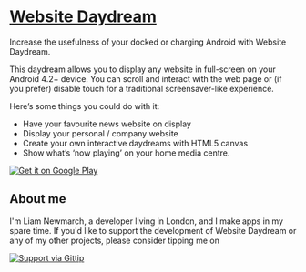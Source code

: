 # [Website Daydream](https://play.google.com/store/apps/details?id=uk.co.liamnewmarch.daydream)

Increase the usefulness of your docked or charging Android with Website Daydream.

This daydream allows you to display any website in full-screen on your Android 4.2+ device. You can scroll and interact with the web page or (if you prefer) disable touch for a traditional screensaver-like experience.

Here’s some things you could do with it:

- Have your favourite news website on display
- Display your personal / company website
- Create your own interactive daydreams with HTML5 canvas
- Show what’s ‘now playing’ on your home media centre.

[![Get it on Google Play](https://developer.android.com/images/brand/en_generic_rgb_wo_45.png)](https://play.google.com/store/apps/details?id=uk.co.liamnewmarch.daydream)

## About me

I'm Liam Newmarch, a developer living in London, and I make apps in my spare time. If you'd like to support the development of Website Daydream or any of my other projects, please consider tipping me on 

[![Support via Gittip](https://rawgithub.com/twolfson/gittip-badge/0.2.0/dist/gittip.png)](https://www.gittip.com/liamnewmarch/)
